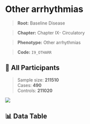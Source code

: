 # Other arrhythmias

> **Root:** Baseline Disease  

> **Chapter:** Chapter IX- Circulatory  

> **Phenotype:** Other arrhythmias  

> **Code:** `I9_OTHARR`

## 🧪 All Participants  
> Sample size: **211510**  
> Cases: **490**  
> Controls: **211020**
<img src="/Sensitive/Figures/ALL/Baseline/I9_OTHARR.png"/>

## 📊 Data Table
<CsvTableMRF src="/Sensitive/Data/ALL/Baseline/LG_I9_OTHARR.csv"/>

